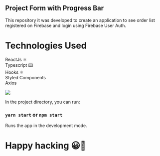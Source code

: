 ## Project Form with Progress Bar

This repository it was developed to create an application to see order list registered on Firebase and login using Firebase User Auth.

# Technologies Used

ReactJs ⚛️ <br />
Typescript ⌨️ <br />
Hooks ⚛️<br />
Styled Components <br />
Axios <br />

<img src="assets/demo.gif" />

In the project directory, you can run:

### `yarn start` or `npm start`

Runs the app in the development mode.<br />

# Happy hacking 😀🚀
